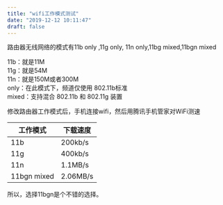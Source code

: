 ```yaml
---
title: "wifi工作模式测试"
date: "2019-12-12 10:11:47"
draft: false
---
```

路由器无线网络的模式有11b only ,11g only, 11n only,11bg mixed,11bgn mixed

11b：就是11M <br />11g：就是54M <br />11n：就是150M或者300M <br />only：在此模式下，频道仅使用 802.11b标准<br />mixed：支持混合 802.11b 和 802.11g 装置

修改路由器工作模式后，手机连接wifi，然后用腾讯手机管家对WiFi测速

| 工作模式 | 下载速度 |
| --- | --- |
| 11b | 200kb/s |
| 11g | 400kb/s |
| 11n | 1.1MB/s |
| 11bgn mixed | 2.06MB/s |


所以，选择11bgn是个不错的选择。

